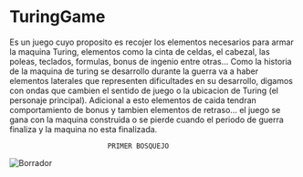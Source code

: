 # TuringGame

Es un juego cuyo proposito es recojer los elementos necesarios para armar la maquina Turing, elementos como la cinta de celdas, el cabezal, las poleas, teclados, formulas, bonus de ingenio entre otras...
Como la historia de la maquina de turing se desarrollo durante la guerra va a haber elementos laterales que representen dificultades en su desarrollo, digamos con ondas que cambien el sentido de juego o la ubicacion de Turing (el personaje principal).
Adicional a esto elementos de caida tendran comportamiento de bonus y tambien elementos de retraso... el juego se gana con la maquina construida o se pierde cuando el periodo de guerra finaliza y la maquina no esta finalizada.

                            PRIMER BOSQUEJO

![Borrador](https://lh3.googleusercontent.com/proxy/TN7eKfAIISK1jUjhpAAIk2vppZqmcCqDO9MWhKq61guqOiNHRqNKrurLtobJl9JzpMFurlkGqjjqR9eDKhNzkoU6ycjRwkATKvPbBf-HWVon7VGwWUxHBvRl)
